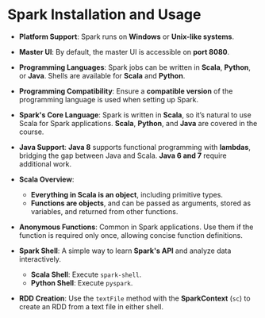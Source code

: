 # **Spark Installation and Usage**

- **Platform Support**: Spark runs on **Windows** or **Unix-like systems**.
  
- **Master UI**: By default, the master UI is accessible on **port 8080**.

- **Programming Languages**: Spark jobs can be written in **Scala**, **Python**, or **Java**. Shells are available for **Scala** and **Python**.

- **Programming Compatibility**: Ensure a **compatible version** of the programming language is used when setting up Spark.

- **Spark's Core Language**: Spark is written in **Scala**, so it’s natural to use Scala for Spark applications. **Scala**, **Python**, and **Java** are covered in the course.

- **Java Support**: **Java 8** supports functional programming with **lambdas**, bridging the gap between Java and Scala. **Java 6 and 7** require additional work.

- **Scala Overview**: 
  - **Everything in Scala is an object**, including primitive types.
  - **Functions are objects**, and can be passed as arguments, stored as variables, and returned from other functions.

- **Anonymous Functions**: Common in Spark applications. Use them if the function is required only once, allowing concise function definitions.

- **Spark Shell**: A simple way to learn **Spark's API** and analyze data interactively.
  - **Scala Shell**: Execute `spark-shell`.
  - **Python Shell**: Execute `pyspark`.

- **RDD Creation**: Use the `textFile` method with the **SparkContext** (`sc`) to create an RDD from a text file in either shell.
